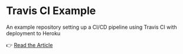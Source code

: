 # Travis CI Example

An example repository setting up a CI/CD pipeline using Travis CI with deployment to Heroku

👉 [Read the Article](https://medium.com/@spikeburton/how-to-get-started-with-travis-ci-and-heroku-9f62d17dae98)
